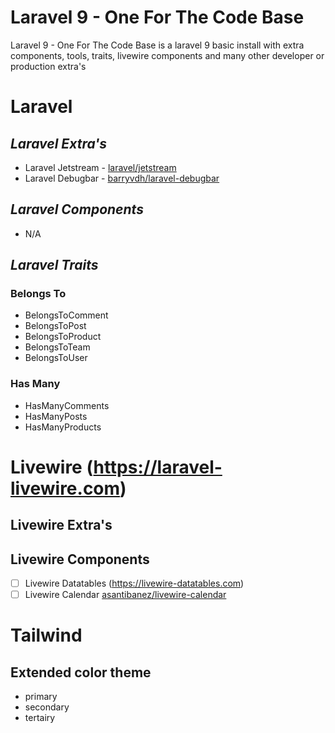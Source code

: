 # Laravel 9 - One For The Code Base

Laravel 9 - One For The Code Base is a laravel 9 basic install with
extra components, tools, traits, livewire components and many other
developer or production extra's

# Laravel

## *Laravel Extra's*
- Laravel Jetstream - [laravel/jetstream](https://jetstream.laravel.com/2.x/)
- Laravel Debugbar - [barryvdh/laravel-debugbar](https://github.com/barryvdh/laravel-debugbar)

## *Laravel Components*
- N/A

## *Laravel Traits*

### Belongs To
- BelongsToComment
- BelongsToPost
- BelongsToProduct
- BelongsToTeam
- BelongsToUser

### Has Many
- HasManyComments
- HasManyPosts
- HasManyProducts


# Livewire (https://laravel-livewire.com)

## Livewire Extra's

## Livewire Components
- [ ] Livewire Datatables (https://livewire-datatables.com)
- [ ] Livewire Calendar [asantibanez/livewire-calendar](https://github.com/asantibanez/livewire-calendar)

# Tailwind

## Extended color theme
- primary
- secondary
- tertairy